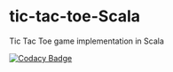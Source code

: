 tic-tac-toe-Scala
=================

Tic Tac Toe game implementation in Scala

[![Codacy Badge](https://www.codacy.com/project/badge/92a1840aee4e4628933b6eb7cfc2d37f)](https://www.codacy.com)
